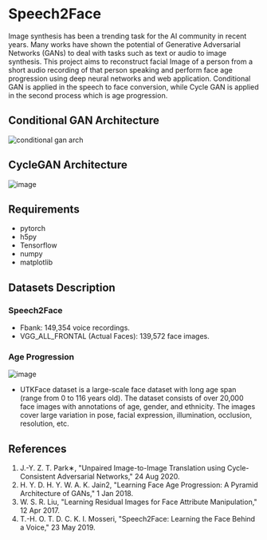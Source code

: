 # Speech2Face
Image synthesis has been a trending task for the AI community in recent years. Many works have shown the potential 
of Generative Adversarial Networks (GANs) to deal with tasks such as text or audio to image synthesis.
This project aims to reconstruct facial Image of a person from a short audio recording of that person speaking and perform face age progression using deep neural networks and web application.
Conditional GAN is applied in the speech to face conversion, while Cycle GAN is applied in the second process which is age progression.  
## Conditional GAN Architecture 
![conditional gan arch](https://user-images.githubusercontent.com/53131422/132505165-bf22e4af-8541-4733-b908-669cd319ffb6.jpg)

## CycleGAN Architecture 
![image](https://user-images.githubusercontent.com/53131422/132503256-eb8c1967-ec8a-49b3-8ab3-4aa0e5c20c1a.png)

## Requirements
* pytorch
* h5py
* Tensorflow
* numpy
* matplotlib

## Datasets Description
### Speech2Face
* Fbank: 149,354 voice recordings.
* VGG_ALL_FRONTAL (Actual Faces): 139,572 face images.
### Age Progression
![image](https://user-images.githubusercontent.com/53131422/132506632-27487851-324c-4824-bad9-5c224070a740.png)
* UTKFace dataset is a large-scale face dataset with long age span (range from 0 to 116 years old). The dataset consists of 
over 20,000 face images with annotations of age, gender, and ethnicity. The images cover large variation in pose, facial expression,
illumination, occlusion, resolution, etc.

## References

1. J.-Y. Z. T. Park∗, "Unpaired Image-to-Image Translation using Cycle-Consistent Adversarial Networks," 24 Aug 2020. 
2. H. Y. D. H. Y. W. A. K. Jain2, "Learning Face Age Progression: A Pyramid Architecture of GANs," 1 Jan 2018. 
3. W. S. R. Liu, "Learning Residual Images for Face Attribute Manipulation," 12 Apr 2017. 
4. T.-H. O. T. D. C. K. I. Mosseri, "Speech2Face: Learning the Face Behind a Voice," 23 May 2019. 






